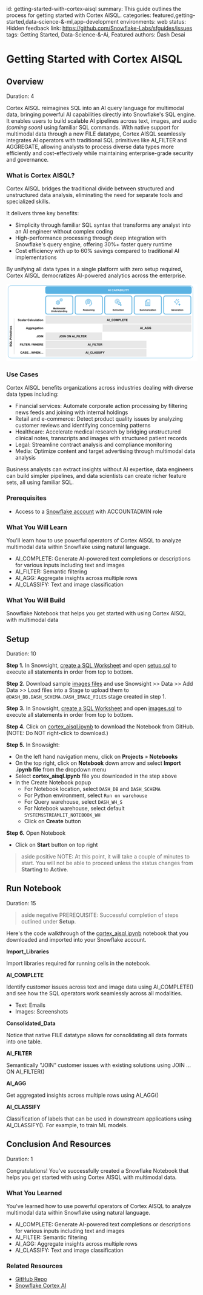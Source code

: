 id: getting-started-with-cortex-aisql
summary: This guide outlines the process for getting started with Cortex AISQL.
categories: featured,getting-started,data-science-&-ml,app-development
environments: web
status: Hidden
feedback link: <https://github.com/Snowflake-Labs/sfguides/issues>
tags: Getting Started, Data-Science-&-Ai, Featured
authors: Dash Desai

# Getting Started with Cortex AISQL
<!-- ------------------------ -->

## Overview

Duration: 4

Cortex AISQL reimagines SQL into an AI query language for multimodal data, bringing powerful AI capabilities directly into Snowflake's SQL engine. It enables users to build scalable AI pipelines across text, images, and audio *(coming soon)* using familiar SQL commands. 
With native support for multimodal data through a new FILE datatype, Cortex AISQL seamlessly integrates AI operators with traditional SQL primitives like AI_FILTER and AGGREGATE, allowing analysts to process diverse data types more efficiently and cost-effectively while maintaining enterprise-grade security and governance.

### What is Cortex AISQL? 

Cortex AISQL bridges the traditional divide between structured and unstructured data analysis, eliminating the need for separate tools and specialized skills. 

It delivers three key benefits:

* Simplicity through familiar SQL syntax that transforms any analyst into an AI engineer without complex coding
* High-performance processing through deep integration with Snowflake's query engine, offering 30%+ faster query runtime
* Cost efficiency with up to 60% savings compared to traditional AI implementations

By unifying all data types in a single platform with zero setup required, Cortex AISQL democratizes AI-powered analytics across the enterprise.

![Cortex AISQL](assets/cortex_aisql.png)

### Use Cases

Cortex AISQL benefits organizations across industries dealing with diverse data types including:

* Financial services: Automate corporate action processing by filtering news feeds and joining with internal holdings
* Retail and e-commerce: Detect product quality issues by analyzing customer reviews and identifying concerning patterns
* Healthcare: Accelerate medical research by bridging unstructured clinical notes, transcripts and images with structured patient records
* Legal: Streamline contract analysis and compliance monitoring
* Media: Optimize content and target advertising through multimodal data analysis

Business analysts can extract insights without AI expertise, data engineers can build simpler pipelines, and data scientists can create richer feature sets, all using familiar SQL.

### Prerequisites

* Access to a [Snowflake account](https://signup.snowflake.com/) with ACCOUNTADMIN role

### What You Will Learn

You'll learn how to use powerful operators of Cortex AISQL to analyze multimodal data within Snowflake using natural language.

* AI_COMPLETE: Generate AI-powered text completions or descriptions for various inputs including text and images
* AI_FILTER: Semantic filtering
* AI_AGG: Aggregate insights across multiple rows
* AI_CLASSIFY: Text and image classification

### What You Will Build

Snowflake Notebook that helps you get started with using Cortex AISQL with multimodal data

<!-- ------------------------ -->
## Setup

Duration: 10 

**Step 1.** In Snowsight, [create a SQL Worksheet](https://docs.snowflake.com/en/user-guide/ui-snowsight-worksheets-gs?_fsi=THrZMtDg,%20THrZMtDg&_fsi=THrZMtDg,%20THrZMtDg#create-worksheets-from-a-sql-file) and open [setup.sql](https://github.com/Snowflake-Labs/sfguide-getting-started-with-cortex-aisql/blob/main/setup.sql) to execute all statements in order from top to bottom.

**Step 2.** Download sample [images files](https://github.com/Snowflake-Labs/sfguide-getting-started-with-cortex-aisql/tree/main/data/images) and use Snowsight >> Data >> Add Data >> Load files into a Stage to upload them to `@DASH_DB.DASH_SCHEMA.DASH_IMAGE_FILES` stage created in step 1.

**Step 3.** In Snowsight, [create a SQL Worksheet](https://docs.snowflake.com/en/user-guide/ui-snowsight-worksheets-gs?_fsi=THrZMtDg,%20THrZMtDg&_fsi=THrZMtDg,%20THrZMtDg#create-worksheets-from-a-sql-file) and open [images.sql](https://github.com/Snowflake-Labs/sfguide-getting-started-with-cortex-aisql/blob/main/images.sql) to execute all statements in order from top to bottom.

**Step 4.** Click on [cortex_aisql.ipynb](https://github.com/Snowflake-Labs/sfguide-getting-started-with-cortex-aisql/blob/main/cortex_aisql.ipynb) to download the Notebook from GitHub. (NOTE: Do NOT right-click to download.)

**Step 5.** In Snowsight:

* On the left hand navigation menu, click on **Projects** » **Notebooks**
* On the top right, click on **Notebook** down arrow and select **Import .ipynb file** from the dropdown menu
* Select **cortex_aisql.ipynb** file you downloaded in the step above
* In the Create Notebook popup
    * For Notebook location, select `DASH_DB` and `DASH_SCHEMA`
    * For Python environment, select `Run on warehouse`
    * For Query warehouse, select `DASH_WH_S`
    * For Notebook warehouse, select default `SYSTEM$STREAMLIT_NOTEBOOK_WH`
    * Click on **Create** button

**Step 6.** Open Notebook

* Click on **Start** button on top right

> aside positive
> NOTE: At this point, it will take a couple of minutes to start. You will not be able to proceed unless the status changes from **Starting** to **Active**.

<!-- ------------------------ -->
## Run Notebook

Duration: 15

> aside negative
> PREREQUISITE: Successful completion of steps outlined under **Setup**.

Here's the code walkthrough of the [cortex_aisql.ipynb](https://github.com/Snowflake-Labs/sfguide-getting-started-with-cortex-aisql/blob/main/cortex_aisql.ipynb) notebook that you downloaded and imported into your Snowflake account.

**Import_Libraries** 

Import libraries required for running cells in the notebook.

**AI_COMPLETE**

Identify customer issues across text and image data using AI_COMPLETE() and see how the SQL operators work seamlessly across all modalities.

* Text: Emails 
* Images: Screenshots

**Consolidated_Data** 

Notice that native FILE datatype allows for consolidating all data formats into one table.

**AI_FILTER** 

Semantically "JOIN" customer issues with existing solutions using JOIN ... ON AI_FILTER()

**AI_AGG** 

Get aggregated insights across multiple rows using AI_AGG()

**AI_CLASSIFY** 

Classification of labels that can be used in downstream applications using AI_CLASSIFY(). For example, to train ML models.

<!-- ------------------------ -->
## Conclusion And Resources

Duration: 1

Congratulations! You've successfully created a Snowflake Notebook that helps you get started with using Cortex AISQL with multimodal data.

### What You Learned

You've learned how to use powerful operators of Cortex AISQL to analyze multimodal data within Snowflake using natural language.

* AI_COMPLETE: Generate AI-powered text completions or descriptions for various inputs including text and images
* AI_FILTER: Semantic filtering
* AI_AGG: Aggregate insights across multiple rows
* AI_CLASSIFY: Text and image classification

### Related Resources

- [GitHub Repo](https://github.com/Snowflake-Labs/sfguide-getting-started-with-cortex-aisql)
- [Snowflake Cortex AI](https://www.snowflake.com/en/data-cloud/cortex/)

